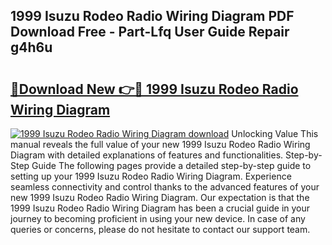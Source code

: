 ## 1999 Isuzu Rodeo Radio Wiring Diagram PDF Download Free - Part-Lfq User Guide Repair g4h6u

# <h2><a href="http://dft1bcr.blite.top/?on=1999+Isuzu+Rodeo+Radio+Wiring+Diagram">🔗Download New 👉🔴 1999 Isuzu Rodeo Radio Wiring Diagram</a></h2>

[![1999 Isuzu Rodeo Radio Wiring Diagram download](https://i.imgur.com/lujVjoI.png)](http://dft1bcr.blite.top/?on=1999+Isuzu+Rodeo+Radio+Wiring+Diagram)
Unlocking Value This manual reveals the full value of your new 1999 Isuzu Rodeo Radio Wiring Diagram with detailed explanations of features and functionalities. Step-by-Step Guide The following pages provide a detailed step-by-step guide to setting up your 1999 Isuzu Rodeo Radio Wiring Diagram. Experience seamless connectivity and control thanks to the advanced features of your new 1999 Isuzu Rodeo Radio Wiring Diagram. Our expectation is that the 1999 Isuzu Rodeo Radio Wiring Diagram has been a crucial guide in your journey to becoming proficient in using your new device. In case of any queries or concerns, please do not hesitate to contact our support team.

